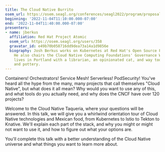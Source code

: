 ```yaml
---
title: The Cloud Native Burrito
osem_url: https://osem.seagl.org/conferences/seagl2022/program/proposals/916
beginning: '2022-11-04T11:10:00.000-07:00'
end: '2022-11-04T11:40:00.000-07:00'
presenters:
- name: jberkus
  affiliation: Red Hat Project Atomic
  osem_url: https://osem.seagl.org/users/358
  gravatar_id: e49b70b058716dd9dea73a14a1d9856e
  biography: Josh Berkus works on Kubernetes at Red Hat's Open Source Practice Office.
    He also chairs the Cloud Native Computing Foundations' Governance Working Group. He
    lives in Portland with a librarian, an opinionated cat, and way too many books
    and pottery.
---
```


Containers! Orchestrators! Service Mesh! Serverless! PodSecurity! You've heard all the hype from the many, many projects that call themselves "Cloud Native", but what does it all mean? Why would you want to use any of this, and what tools do you actually need, and why does the CNCF have over 120 projects?

Welcome to the Cloud Native Taqueria, where your questions will be answered. In this talk, we will give you a whirlwind orientation tour of Cloud Native technologies and Mexican food, from Kubernetes to Istio to Tekton to Knative. We'll explain each part of the stack, and why you might or might not want to use it, and how to figure out what your options are.

You'll complete this talk with a better understanding of the Cloud Native universe and what things you want to learn more about.
